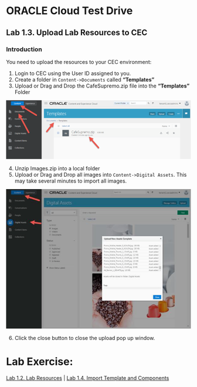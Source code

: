 # ORACLE Cloud Test Drive #

## Lab 1.3. Upload Lab Resources to CEC ##

### Introduction ###

You need to upload the resources to your CEC environment: 

1. Login to CEC using the User ID assigned to you. 
2. Create a folder in ``Content->Documents`` called **“Templates”** 
3. Upload or Drag and Drop the CafeSupremo.zip file into the **“Templates”** Folder

![](images/1.3.3.png)
 
4. Unzip Images.zip into a local folder 
5. Upload or Drag and Drop all images into ``Content->Digital Assets``. This may take several minutes to import all images. 

![](images/1.3.5.png)

6. Click the close button to close the upload pop up window. 

# Lab Exercise: #
[Lab 1.2. Lab Resources](102-CecsLab.md) | [Lab 1.4. Import Template and Components](104-CecsLab.md) 
